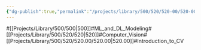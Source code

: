 ```yaml
---
{"dg-publish":true,"permalink":"/projects/library/500/520/520-00/520-00/","noteIcon":"0","created":"2024-02-13T18:47:38.120+09:00","updated":"2024-04-05T18:57:26.959+09:00"}
---
```


#[[Projects/Library/500/500\|500]]#ML_and_DL_Modeling#[[Projects/Library/500/520/520\|520]]#Computer_Vision#[[Projects/Library/500/520/520.00/520.00\|520.00]]#Introduction_to_CV



